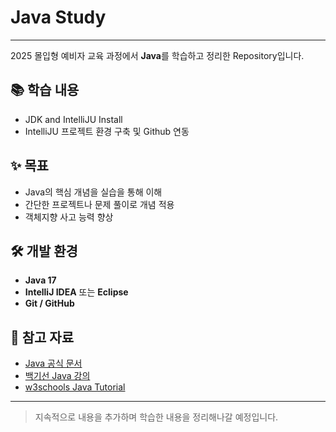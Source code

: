# Java Study

---

2025 몰입형 예비자 교육 과정에서 **Java**를 학습하고 정리한 Repository입니다.

## 📚 학습 내용

- JDK and IntelliJU Install
- IntelliJU 프로젝트 환경 구축 및 Github 연동

## ✨ 목표

- Java의 핵심 개념을 실습을 통해 이해
- 간단한 프로젝트나 문제 풀이로 개념 적용
- 객체지향 사고 능력 향상

## 🛠️ 개발 환경

- **Java 17**
- **IntelliJ IDEA** 또는 **Eclipse**
- **Git / GitHub**

## 🔗 참고 자료

- [Java 공식 문서](https://docs.oracle.com/en/java/)
- [백기선 Java 강의](https://www.inflearn.com/course/the-java-java)
- [w3schools Java Tutorial](https://www.w3schools.com/java/)

---

> 지속적으로 내용을 추가하며 학습한 내용을 정리해나갈 예정입니다.
